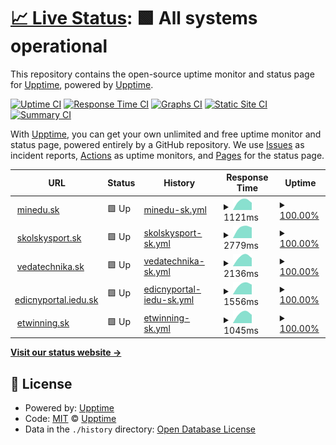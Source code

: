 # [📈 Live Status](https://upptime.github.io/upptime): <!--live status--> **🟩 All systems operational**

This repository contains the open-source uptime monitor and status page for [Upptime](https://upptime.js.org), powered by [Upptime](https://github.com/upptime/upptime).

[![Uptime CI](https://github.com/lubosm/minedusk-uptime/workflows/Uptime%20CI/badge.svg)](https://github.com/lubosm/minedusk-uptime/actions?query=workflow%3A%22Uptime+CI%22)
[![Response Time CI](https://github.com/lubosm/minedusk-uptime/workflows/Response%20Time%20CI/badge.svg)](https://github.com/lubosm/minedusk-uptime/actions?query=workflow%3A%22Response+Time+CI%22)
[![Graphs CI](https://github.com/lubosm/minedusk-uptime/workflows/Graphs%20CI/badge.svg)](https://github.com/lubosm/minedusk-uptime/actions?query=workflow%3A%22Graphs+CI%22)
[![Static Site CI](https://github.com/lubosm/minedusk-uptime/workflows/Static%20Site%20CI/badge.svg)](https://github.com/lubosm/minedusk-uptime/actions?query=workflow%3A%22Static+Site+CI%22)
[![Summary CI](https://github.com/lubosm/minedusk-uptime/workflows/Summary%20CI/badge.svg)](https://github.com/lubosm/minedusk-uptime/actions?query=workflow%3A%22Summary+CI%22)

With [Upptime](https://upptime.js.org), you can get your own unlimited and free uptime monitor and status page, powered entirely by a GitHub repository. We use [Issues](https://github.com/upptime/upptime/issues) as incident reports, [Actions](https://github.com/lubosm/minedusk-uptime/actions) as uptime monitors, and [Pages](https://upptime.github.io/upptime) for the status page.

<!--start: status pages-->
<!-- This summary is generated by Upptime (https://github.com/upptime/upptime) -->
<!-- Do not edit this manually, your changes will be overwritten -->
<!-- prettier-ignore -->
| URL | Status | History | Response Time | Uptime |
| --- | ------ | ------- | ------------- | ------ |
| <img alt="" src="https://www.minedu.sk/favicon.ico" height="13"> [minedu.sk](https://www.minedu.sk/) | 🟩 Up | [minedu-sk.yml](https://github.com/lubosm/minedusk-uptime/commits/HEAD/history/minedu-sk.yml) | <details><summary><img alt="Response time graph" src="./graphs/minedu-sk/response-time-week.png" height="20"> 1121ms</summary><br><a href="https://lubosm.github.io/minedusk-uptime/history/minedu-sk"><img alt="Response time 1121" src="https://img.shields.io/endpoint?url=https%3A%2F%2Fraw.githubusercontent.com%2Flubosm%2Fminedusk-uptime%2FHEAD%2Fapi%2Fminedu-sk%2Fresponse-time.json"></a><br><a href="https://lubosm.github.io/minedusk-uptime/history/minedu-sk"><img alt="24-hour response time 1121" src="https://img.shields.io/endpoint?url=https%3A%2F%2Fraw.githubusercontent.com%2Flubosm%2Fminedusk-uptime%2FHEAD%2Fapi%2Fminedu-sk%2Fresponse-time-day.json"></a><br><a href="https://lubosm.github.io/minedusk-uptime/history/minedu-sk"><img alt="7-day response time 1121" src="https://img.shields.io/endpoint?url=https%3A%2F%2Fraw.githubusercontent.com%2Flubosm%2Fminedusk-uptime%2FHEAD%2Fapi%2Fminedu-sk%2Fresponse-time-week.json"></a><br><a href="https://lubosm.github.io/minedusk-uptime/history/minedu-sk"><img alt="30-day response time 1121" src="https://img.shields.io/endpoint?url=https%3A%2F%2Fraw.githubusercontent.com%2Flubosm%2Fminedusk-uptime%2FHEAD%2Fapi%2Fminedu-sk%2Fresponse-time-month.json"></a><br><a href="https://lubosm.github.io/minedusk-uptime/history/minedu-sk"><img alt="1-year response time 1121" src="https://img.shields.io/endpoint?url=https%3A%2F%2Fraw.githubusercontent.com%2Flubosm%2Fminedusk-uptime%2FHEAD%2Fapi%2Fminedu-sk%2Fresponse-time-year.json"></a></details> | <details><summary><a href="https://lubosm.github.io/minedusk-uptime/history/minedu-sk">100.00%</a></summary><a href="https://lubosm.github.io/minedusk-uptime/history/minedu-sk"><img alt="All-time uptime 100.00%" src="https://img.shields.io/endpoint?url=https%3A%2F%2Fraw.githubusercontent.com%2Flubosm%2Fminedusk-uptime%2FHEAD%2Fapi%2Fminedu-sk%2Fuptime.json"></a><br><a href="https://lubosm.github.io/minedusk-uptime/history/minedu-sk"><img alt="24-hour uptime 100.00%" src="https://img.shields.io/endpoint?url=https%3A%2F%2Fraw.githubusercontent.com%2Flubosm%2Fminedusk-uptime%2FHEAD%2Fapi%2Fminedu-sk%2Fuptime-day.json"></a><br><a href="https://lubosm.github.io/minedusk-uptime/history/minedu-sk"><img alt="7-day uptime 100.00%" src="https://img.shields.io/endpoint?url=https%3A%2F%2Fraw.githubusercontent.com%2Flubosm%2Fminedusk-uptime%2FHEAD%2Fapi%2Fminedu-sk%2Fuptime-week.json"></a><br><a href="https://lubosm.github.io/minedusk-uptime/history/minedu-sk"><img alt="30-day uptime 100.00%" src="https://img.shields.io/endpoint?url=https%3A%2F%2Fraw.githubusercontent.com%2Flubosm%2Fminedusk-uptime%2FHEAD%2Fapi%2Fminedu-sk%2Fuptime-month.json"></a><br><a href="https://lubosm.github.io/minedusk-uptime/history/minedu-sk"><img alt="1-year uptime 100.00%" src="https://img.shields.io/endpoint?url=https%3A%2F%2Fraw.githubusercontent.com%2Flubosm%2Fminedusk-uptime%2FHEAD%2Fapi%2Fminedu-sk%2Fuptime-year.json"></a></details>
| <img alt="" src="https://favicons.githubusercontent.com/skolskysport.sk" height="13"> [skolskysport.sk](https://skolskysport.sk/) | 🟩 Up | [skolskysport-sk.yml](https://github.com/lubosm/minedusk-uptime/commits/HEAD/history/skolskysport-sk.yml) | <details><summary><img alt="Response time graph" src="./graphs/skolskysport-sk/response-time-week.png" height="20"> 2779ms</summary><br><a href="https://lubosm.github.io/minedusk-uptime/history/skolskysport-sk"><img alt="Response time 2779" src="https://img.shields.io/endpoint?url=https%3A%2F%2Fraw.githubusercontent.com%2Flubosm%2Fminedusk-uptime%2FHEAD%2Fapi%2Fskolskysport-sk%2Fresponse-time.json"></a><br><a href="https://lubosm.github.io/minedusk-uptime/history/skolskysport-sk"><img alt="24-hour response time 2779" src="https://img.shields.io/endpoint?url=https%3A%2F%2Fraw.githubusercontent.com%2Flubosm%2Fminedusk-uptime%2FHEAD%2Fapi%2Fskolskysport-sk%2Fresponse-time-day.json"></a><br><a href="https://lubosm.github.io/minedusk-uptime/history/skolskysport-sk"><img alt="7-day response time 2779" src="https://img.shields.io/endpoint?url=https%3A%2F%2Fraw.githubusercontent.com%2Flubosm%2Fminedusk-uptime%2FHEAD%2Fapi%2Fskolskysport-sk%2Fresponse-time-week.json"></a><br><a href="https://lubosm.github.io/minedusk-uptime/history/skolskysport-sk"><img alt="30-day response time 2779" src="https://img.shields.io/endpoint?url=https%3A%2F%2Fraw.githubusercontent.com%2Flubosm%2Fminedusk-uptime%2FHEAD%2Fapi%2Fskolskysport-sk%2Fresponse-time-month.json"></a><br><a href="https://lubosm.github.io/minedusk-uptime/history/skolskysport-sk"><img alt="1-year response time 2779" src="https://img.shields.io/endpoint?url=https%3A%2F%2Fraw.githubusercontent.com%2Flubosm%2Fminedusk-uptime%2FHEAD%2Fapi%2Fskolskysport-sk%2Fresponse-time-year.json"></a></details> | <details><summary><a href="https://lubosm.github.io/minedusk-uptime/history/skolskysport-sk">100.00%</a></summary><a href="https://lubosm.github.io/minedusk-uptime/history/skolskysport-sk"><img alt="All-time uptime 100.00%" src="https://img.shields.io/endpoint?url=https%3A%2F%2Fraw.githubusercontent.com%2Flubosm%2Fminedusk-uptime%2FHEAD%2Fapi%2Fskolskysport-sk%2Fuptime.json"></a><br><a href="https://lubosm.github.io/minedusk-uptime/history/skolskysport-sk"><img alt="24-hour uptime 100.00%" src="https://img.shields.io/endpoint?url=https%3A%2F%2Fraw.githubusercontent.com%2Flubosm%2Fminedusk-uptime%2FHEAD%2Fapi%2Fskolskysport-sk%2Fuptime-day.json"></a><br><a href="https://lubosm.github.io/minedusk-uptime/history/skolskysport-sk"><img alt="7-day uptime 100.00%" src="https://img.shields.io/endpoint?url=https%3A%2F%2Fraw.githubusercontent.com%2Flubosm%2Fminedusk-uptime%2FHEAD%2Fapi%2Fskolskysport-sk%2Fuptime-week.json"></a><br><a href="https://lubosm.github.io/minedusk-uptime/history/skolskysport-sk"><img alt="30-day uptime 100.00%" src="https://img.shields.io/endpoint?url=https%3A%2F%2Fraw.githubusercontent.com%2Flubosm%2Fminedusk-uptime%2FHEAD%2Fapi%2Fskolskysport-sk%2Fuptime-month.json"></a><br><a href="https://lubosm.github.io/minedusk-uptime/history/skolskysport-sk"><img alt="1-year uptime 100.00%" src="https://img.shields.io/endpoint?url=https%3A%2F%2Fraw.githubusercontent.com%2Flubosm%2Fminedusk-uptime%2FHEAD%2Fapi%2Fskolskysport-sk%2Fuptime-year.json"></a></details>
| <img alt="" src="https://favicons.githubusercontent.com/www.vedatechnika.sk" height="13"> [vedatechnika.sk](https://www.vedatechnika.sk/) | 🟩 Up | [vedatechnika-sk.yml](https://github.com/lubosm/minedusk-uptime/commits/HEAD/history/vedatechnika-sk.yml) | <details><summary><img alt="Response time graph" src="./graphs/vedatechnika-sk/response-time-week.png" height="20"> 2136ms</summary><br><a href="https://lubosm.github.io/minedusk-uptime/history/vedatechnika-sk"><img alt="Response time 2136" src="https://img.shields.io/endpoint?url=https%3A%2F%2Fraw.githubusercontent.com%2Flubosm%2Fminedusk-uptime%2FHEAD%2Fapi%2Fvedatechnika-sk%2Fresponse-time.json"></a><br><a href="https://lubosm.github.io/minedusk-uptime/history/vedatechnika-sk"><img alt="24-hour response time 2136" src="https://img.shields.io/endpoint?url=https%3A%2F%2Fraw.githubusercontent.com%2Flubosm%2Fminedusk-uptime%2FHEAD%2Fapi%2Fvedatechnika-sk%2Fresponse-time-day.json"></a><br><a href="https://lubosm.github.io/minedusk-uptime/history/vedatechnika-sk"><img alt="7-day response time 2136" src="https://img.shields.io/endpoint?url=https%3A%2F%2Fraw.githubusercontent.com%2Flubosm%2Fminedusk-uptime%2FHEAD%2Fapi%2Fvedatechnika-sk%2Fresponse-time-week.json"></a><br><a href="https://lubosm.github.io/minedusk-uptime/history/vedatechnika-sk"><img alt="30-day response time 2136" src="https://img.shields.io/endpoint?url=https%3A%2F%2Fraw.githubusercontent.com%2Flubosm%2Fminedusk-uptime%2FHEAD%2Fapi%2Fvedatechnika-sk%2Fresponse-time-month.json"></a><br><a href="https://lubosm.github.io/minedusk-uptime/history/vedatechnika-sk"><img alt="1-year response time 2136" src="https://img.shields.io/endpoint?url=https%3A%2F%2Fraw.githubusercontent.com%2Flubosm%2Fminedusk-uptime%2FHEAD%2Fapi%2Fvedatechnika-sk%2Fresponse-time-year.json"></a></details> | <details><summary><a href="https://lubosm.github.io/minedusk-uptime/history/vedatechnika-sk">100.00%</a></summary><a href="https://lubosm.github.io/minedusk-uptime/history/vedatechnika-sk"><img alt="All-time uptime 100.00%" src="https://img.shields.io/endpoint?url=https%3A%2F%2Fraw.githubusercontent.com%2Flubosm%2Fminedusk-uptime%2FHEAD%2Fapi%2Fvedatechnika-sk%2Fuptime.json"></a><br><a href="https://lubosm.github.io/minedusk-uptime/history/vedatechnika-sk"><img alt="24-hour uptime 100.00%" src="https://img.shields.io/endpoint?url=https%3A%2F%2Fraw.githubusercontent.com%2Flubosm%2Fminedusk-uptime%2FHEAD%2Fapi%2Fvedatechnika-sk%2Fuptime-day.json"></a><br><a href="https://lubosm.github.io/minedusk-uptime/history/vedatechnika-sk"><img alt="7-day uptime 100.00%" src="https://img.shields.io/endpoint?url=https%3A%2F%2Fraw.githubusercontent.com%2Flubosm%2Fminedusk-uptime%2FHEAD%2Fapi%2Fvedatechnika-sk%2Fuptime-week.json"></a><br><a href="https://lubosm.github.io/minedusk-uptime/history/vedatechnika-sk"><img alt="30-day uptime 100.00%" src="https://img.shields.io/endpoint?url=https%3A%2F%2Fraw.githubusercontent.com%2Flubosm%2Fminedusk-uptime%2FHEAD%2Fapi%2Fvedatechnika-sk%2Fuptime-month.json"></a><br><a href="https://lubosm.github.io/minedusk-uptime/history/vedatechnika-sk"><img alt="1-year uptime 100.00%" src="https://img.shields.io/endpoint?url=https%3A%2F%2Fraw.githubusercontent.com%2Flubosm%2Fminedusk-uptime%2FHEAD%2Fapi%2Fvedatechnika-sk%2Fuptime-year.json"></a></details>
| <img alt="" src="https://favicons.githubusercontent.com/edicnyportal.iedu.sk" height="13"> [edicnyportal.iedu.sk](https://edicnyportal.iedu.sk/) | 🟩 Up | [edicnyportal-iedu-sk.yml](https://github.com/lubosm/minedusk-uptime/commits/HEAD/history/edicnyportal-iedu-sk.yml) | <details><summary><img alt="Response time graph" src="./graphs/edicnyportal-iedu-sk/response-time-week.png" height="20"> 1556ms</summary><br><a href="https://lubosm.github.io/minedusk-uptime/history/edicnyportal-iedu-sk"><img alt="Response time 1556" src="https://img.shields.io/endpoint?url=https%3A%2F%2Fraw.githubusercontent.com%2Flubosm%2Fminedusk-uptime%2FHEAD%2Fapi%2Fedicnyportal-iedu-sk%2Fresponse-time.json"></a><br><a href="https://lubosm.github.io/minedusk-uptime/history/edicnyportal-iedu-sk"><img alt="24-hour response time 1556" src="https://img.shields.io/endpoint?url=https%3A%2F%2Fraw.githubusercontent.com%2Flubosm%2Fminedusk-uptime%2FHEAD%2Fapi%2Fedicnyportal-iedu-sk%2Fresponse-time-day.json"></a><br><a href="https://lubosm.github.io/minedusk-uptime/history/edicnyportal-iedu-sk"><img alt="7-day response time 1556" src="https://img.shields.io/endpoint?url=https%3A%2F%2Fraw.githubusercontent.com%2Flubosm%2Fminedusk-uptime%2FHEAD%2Fapi%2Fedicnyportal-iedu-sk%2Fresponse-time-week.json"></a><br><a href="https://lubosm.github.io/minedusk-uptime/history/edicnyportal-iedu-sk"><img alt="30-day response time 1556" src="https://img.shields.io/endpoint?url=https%3A%2F%2Fraw.githubusercontent.com%2Flubosm%2Fminedusk-uptime%2FHEAD%2Fapi%2Fedicnyportal-iedu-sk%2Fresponse-time-month.json"></a><br><a href="https://lubosm.github.io/minedusk-uptime/history/edicnyportal-iedu-sk"><img alt="1-year response time 1556" src="https://img.shields.io/endpoint?url=https%3A%2F%2Fraw.githubusercontent.com%2Flubosm%2Fminedusk-uptime%2FHEAD%2Fapi%2Fedicnyportal-iedu-sk%2Fresponse-time-year.json"></a></details> | <details><summary><a href="https://lubosm.github.io/minedusk-uptime/history/edicnyportal-iedu-sk">100.00%</a></summary><a href="https://lubosm.github.io/minedusk-uptime/history/edicnyportal-iedu-sk"><img alt="All-time uptime 100.00%" src="https://img.shields.io/endpoint?url=https%3A%2F%2Fraw.githubusercontent.com%2Flubosm%2Fminedusk-uptime%2FHEAD%2Fapi%2Fedicnyportal-iedu-sk%2Fuptime.json"></a><br><a href="https://lubosm.github.io/minedusk-uptime/history/edicnyportal-iedu-sk"><img alt="24-hour uptime 100.00%" src="https://img.shields.io/endpoint?url=https%3A%2F%2Fraw.githubusercontent.com%2Flubosm%2Fminedusk-uptime%2FHEAD%2Fapi%2Fedicnyportal-iedu-sk%2Fuptime-day.json"></a><br><a href="https://lubosm.github.io/minedusk-uptime/history/edicnyportal-iedu-sk"><img alt="7-day uptime 100.00%" src="https://img.shields.io/endpoint?url=https%3A%2F%2Fraw.githubusercontent.com%2Flubosm%2Fminedusk-uptime%2FHEAD%2Fapi%2Fedicnyportal-iedu-sk%2Fuptime-week.json"></a><br><a href="https://lubosm.github.io/minedusk-uptime/history/edicnyportal-iedu-sk"><img alt="30-day uptime 100.00%" src="https://img.shields.io/endpoint?url=https%3A%2F%2Fraw.githubusercontent.com%2Flubosm%2Fminedusk-uptime%2FHEAD%2Fapi%2Fedicnyportal-iedu-sk%2Fuptime-month.json"></a><br><a href="https://lubosm.github.io/minedusk-uptime/history/edicnyportal-iedu-sk"><img alt="1-year uptime 100.00%" src="https://img.shields.io/endpoint?url=https%3A%2F%2Fraw.githubusercontent.com%2Flubosm%2Fminedusk-uptime%2FHEAD%2Fapi%2Fedicnyportal-iedu-sk%2Fuptime-year.json"></a></details>
| <img alt="" src="https://favicons.githubusercontent.com/www.etwinning.sk" height="13"> [etwinning.sk](http://www.etwinning.sk/) | 🟩 Up | [etwinning-sk.yml](https://github.com/lubosm/minedusk-uptime/commits/HEAD/history/etwinning-sk.yml) | <details><summary><img alt="Response time graph" src="./graphs/etwinning-sk/response-time-week.png" height="20"> 1045ms</summary><br><a href="https://lubosm.github.io/minedusk-uptime/history/etwinning-sk"><img alt="Response time 1045" src="https://img.shields.io/endpoint?url=https%3A%2F%2Fraw.githubusercontent.com%2Flubosm%2Fminedusk-uptime%2FHEAD%2Fapi%2Fetwinning-sk%2Fresponse-time.json"></a><br><a href="https://lubosm.github.io/minedusk-uptime/history/etwinning-sk"><img alt="24-hour response time 1045" src="https://img.shields.io/endpoint?url=https%3A%2F%2Fraw.githubusercontent.com%2Flubosm%2Fminedusk-uptime%2FHEAD%2Fapi%2Fetwinning-sk%2Fresponse-time-day.json"></a><br><a href="https://lubosm.github.io/minedusk-uptime/history/etwinning-sk"><img alt="7-day response time 1045" src="https://img.shields.io/endpoint?url=https%3A%2F%2Fraw.githubusercontent.com%2Flubosm%2Fminedusk-uptime%2FHEAD%2Fapi%2Fetwinning-sk%2Fresponse-time-week.json"></a><br><a href="https://lubosm.github.io/minedusk-uptime/history/etwinning-sk"><img alt="30-day response time 1045" src="https://img.shields.io/endpoint?url=https%3A%2F%2Fraw.githubusercontent.com%2Flubosm%2Fminedusk-uptime%2FHEAD%2Fapi%2Fetwinning-sk%2Fresponse-time-month.json"></a><br><a href="https://lubosm.github.io/minedusk-uptime/history/etwinning-sk"><img alt="1-year response time 1045" src="https://img.shields.io/endpoint?url=https%3A%2F%2Fraw.githubusercontent.com%2Flubosm%2Fminedusk-uptime%2FHEAD%2Fapi%2Fetwinning-sk%2Fresponse-time-year.json"></a></details> | <details><summary><a href="https://lubosm.github.io/minedusk-uptime/history/etwinning-sk">100.00%</a></summary><a href="https://lubosm.github.io/minedusk-uptime/history/etwinning-sk"><img alt="All-time uptime 100.00%" src="https://img.shields.io/endpoint?url=https%3A%2F%2Fraw.githubusercontent.com%2Flubosm%2Fminedusk-uptime%2FHEAD%2Fapi%2Fetwinning-sk%2Fuptime.json"></a><br><a href="https://lubosm.github.io/minedusk-uptime/history/etwinning-sk"><img alt="24-hour uptime 100.00%" src="https://img.shields.io/endpoint?url=https%3A%2F%2Fraw.githubusercontent.com%2Flubosm%2Fminedusk-uptime%2FHEAD%2Fapi%2Fetwinning-sk%2Fuptime-day.json"></a><br><a href="https://lubosm.github.io/minedusk-uptime/history/etwinning-sk"><img alt="7-day uptime 100.00%" src="https://img.shields.io/endpoint?url=https%3A%2F%2Fraw.githubusercontent.com%2Flubosm%2Fminedusk-uptime%2FHEAD%2Fapi%2Fetwinning-sk%2Fuptime-week.json"></a><br><a href="https://lubosm.github.io/minedusk-uptime/history/etwinning-sk"><img alt="30-day uptime 100.00%" src="https://img.shields.io/endpoint?url=https%3A%2F%2Fraw.githubusercontent.com%2Flubosm%2Fminedusk-uptime%2FHEAD%2Fapi%2Fetwinning-sk%2Fuptime-month.json"></a><br><a href="https://lubosm.github.io/minedusk-uptime/history/etwinning-sk"><img alt="1-year uptime 100.00%" src="https://img.shields.io/endpoint?url=https%3A%2F%2Fraw.githubusercontent.com%2Flubosm%2Fminedusk-uptime%2FHEAD%2Fapi%2Fetwinning-sk%2Fuptime-year.json"></a></details>

<!--end: status pages-->

[**Visit our status website →**](https://upptime.github.io/upptime)

## 📄 License

- Powered by: [Upptime](https://github.com/upptime/upptime)
- Code: [MIT](./LICENSE) © [Upptime](https://upptime.js.org)
- Data in the `./history` directory: [Open Database License](https://opendatacommons.org/licenses/odbl/1-0/)
